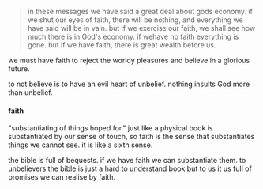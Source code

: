 > in these messages we have said a great deal about gods economy. if we shut our eyes of faith, there will be nothing, and everything we have said will be in vain. but if we exercise our faith, we shall see how much there is in God's economy. if wehave no faith everything is gone. but if we have faith, there is great wealth before us.

we must have faith to reject the worldy pleasures and believe in a glorious future.

to not believe is to have an evil heart of unbelief. nothing insults God more than unbelief.

#### faith

"substantiating of things hoped for." just like a physical book is substantiated by our sense of touch, so faith is the sense that substantiates things we cannot see. it is like a sixth sense.

the bible is full of bequests. if we have faith we can substantiate them. to unbelievers the bible is just a hard to understand book but to us it us full of promises we can realise by faith.
